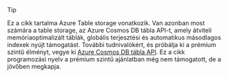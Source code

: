 > [!TIP]
> Ez a cikk tartalma Azure Table storage vonatkozik. Van azonban most számára a table storage, az Azure Cosmos DB tábla API-t, amely átviteli memóriaoptimalizált táblák, globális terjesztési és automatikus másodlagos indexek nyújt támogatást. További tudnivalókért, és próbálja ki a prémium szintű élményt, vegye ki [Azure Cosmos DB tábla API](https://aka.ms/premiumtables). Ez a cikk programozási nyelv a prémium szintű ajánlatban még nem támogatott, de a jövőben megkapja.
>
